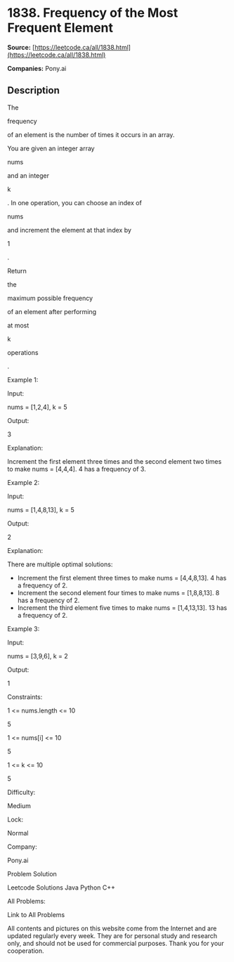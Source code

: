 # 1838. Frequency of the Most Frequent Element

**Source:** [https://leetcode.ca/all/1838.html](https://leetcode.ca/all/1838.html)

**Companies:** Pony.ai

## Description

The

frequency

of an element is the number of times it occurs in an array.

You are given an integer array

nums

and an integer

k

. In one operation, you can choose an index of

nums

and increment the element at that index by

1

.

Return

the

maximum possible frequency

of an element after performing

at most

k

operations

.

Example 1:

Input:

nums = [1,2,4], k = 5

Output:

3

Explanation:

Increment the first element three times and the second element two times to make nums = [4,4,4].
4 has a frequency of 3.

Example 2:

Input:

nums = [1,4,8,13], k = 5

Output:

2

Explanation:

There are multiple optimal solutions:
- Increment the first element three times to make nums = [4,4,8,13]. 4 has a frequency of 2.
- Increment the second element four times to make nums = [1,8,8,13]. 8 has a frequency of 2.
- Increment the third element five times to make nums = [1,4,13,13]. 13 has a frequency of 2.

Example 3:

Input:

nums = [3,9,6], k = 2

Output:

1

Constraints:

1 <= nums.length <= 10

5

1 <= nums[i] <= 10

5

1 <= k <= 10

5

Difficulty:

Medium

Lock:

Normal

Company:

Pony.ai

Problem Solution

Leetcode Solutions Java Python C++

All Problems:

Link to All Problems

All contents and pictures on this website come from the Internet and are updated regularly every week. They are for personal study and research only, and should not be used for commercial purposes. Thank you for your cooperation.

